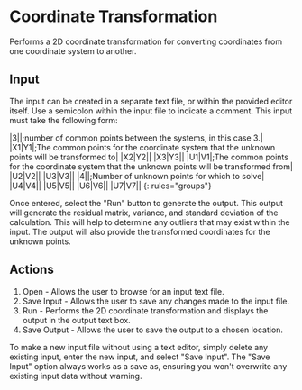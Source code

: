 # Coordinate Transformation

Performs a 2D coordinate transformation for converting coordinates from one coordinate system to another.

## Input

The input can be created in a separate text file, or within the provided editor itself. Use a semicolon within the input file to indicate a comment. This input must take the following form:

|3||;number of common points between the systems, in this case 3.|
|X1|Y1|;The common points for the coordinate system that the unknown points will be transformed to|
|X2|Y2||
|X3|Y3||
|U1|V1|;The common points for the coordinate system that the unknown points will be transformed from|
|U2|V2||
|U3|V3||
|4||;Number of unknown points for which to solve|
|U4|V4||
|U5|V5||
|U6|V6||
|U7|V7||
{: rules="groups"}

Once entered, select the "Run" button to generate the output. This output will generate the residual matrix, variance, and standard deviation of the calculation. This will help to determine any outliers that may exist within the input. The output will also provide the transformed coordinates for the unknown points.

## Actions

1. Open - Allows the user to browse for an input text file.
2. Save Input - Allows the user to save any changes made to the input file.
3. Run - Performs the 2D coordinate transformation and displays the output in the output text box.
4. Save Output - Allows the user to save the output to a chosen location.

To make a new input file without using a text editor, simply delete any existing input, enter the new input, and select "Save Input". The "Save Input" option always works as a save as, ensuring you won't overwrite any existing input data without warning.
